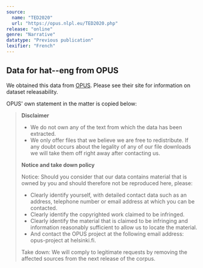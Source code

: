 ```yaml
---
source:
  name: "TED2020"
  url: "https://opus.nlpl.eu/TED2020.php"
release: "online"
genre: "Narrative"
datatype: "Previous publication"
lexifier: "French"
---
```


## Data for hat--eng from OPUS

We obtained this data from [OPUS](https://opus.nlpl.eu/). Please see their site for information on dataset releasability.

OPUS' own statement in the matter is copied below:

> **Disclaimer**
> * We do not own any of the text from which the data has been extracted.
> * We only offer files that we believe we are free to redistribute. If any doubt occurs about the legality of any of our file downloads we will take them off right away after contacting us.
>
> **Notice and take down policy**
>
> Notice: Should you consider that our data contains material that is owned by you and should therefore not be reproduced here, please:
> * Clearly identify yourself, with detailed contact data such as an address, telephone number or email address at which you can be contacted.
> * Clearly identify the copyrighted work claimed to be infringed.
> * Clearly identify the material that is claimed to be infringing and information reasonably sufficient to allow us to locate the material.
> * And contact the OPUS project at the following email address: opus-project at helsinki.fi.
>
> Take down: We will comply to legitimate requests by removing the affected sources from the next release of the corpus.
